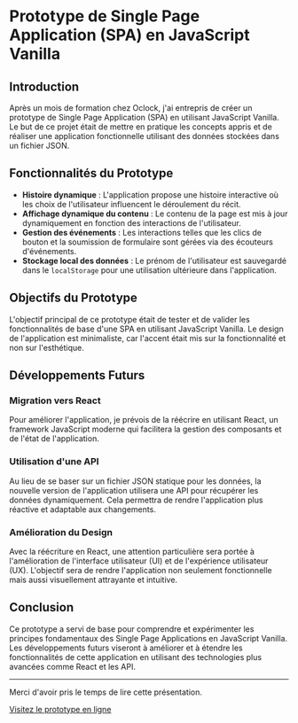 # Prototype de Single Page Application (SPA) en JavaScript Vanilla

## Introduction

Après un mois de formation chez Oclock, j'ai entrepris de créer un prototype de Single Page Application (SPA) en utilisant JavaScript Vanilla. Le but de ce projet était de mettre en pratique les concepts appris et de réaliser une application fonctionnelle utilisant des données stockées dans un fichier JSON.

## Fonctionnalités du Prototype

- **Histoire dynamique** : L'application propose une histoire interactive où les choix de l'utilisateur influencent le déroulement du récit.
- **Affichage dynamique du contenu** : Le contenu de la page est mis à jour dynamiquement en fonction des interactions de l'utilisateur.
- **Gestion des événements** : Les interactions telles que les clics de bouton et la soumission de formulaire sont gérées via des écouteurs d'événements.
- **Stockage local des données** : Le prénom de l'utilisateur est sauvegardé dans le `localStorage` pour une utilisation ultérieure dans l'application.

## Objectifs du Prototype

L'objectif principal de ce prototype était de tester et de valider les fonctionnalités de base d'une SPA en utilisant JavaScript Vanilla. Le design de l'application est minimaliste, car l'accent était mis sur la fonctionnalité et non sur l'esthétique.

## Développements Futurs

### Migration vers React

Pour améliorer l'application, je prévois de la réécrire en utilisant React, un framework JavaScript moderne qui facilitera la gestion des composants et de l'état de l'application. 

### Utilisation d'une API

Au lieu de se baser sur un fichier JSON statique pour les données, la nouvelle version de l'application utilisera une API pour récupérer les données dynamiquement. Cela permettra de rendre l'application plus réactive et adaptable aux changements.

### Amélioration du Design

Avec la réécriture en React, une attention particulière sera portée à l'amélioration de l'interface utilisateur (UI) et de l'expérience utilisateur (UX). L'objectif sera de rendre l'application non seulement fonctionnelle mais aussi visuellement attrayante et intuitive.

## Conclusion

Ce prototype a servi de base pour comprendre et expérimenter les principes fondamentaux des Single Page Applications en JavaScript Vanilla. Les développements futurs viseront à améliorer et à étendre les fonctionnalités de cette application en utilisant des technologies plus avancées comme React et les API.

---

Merci d'avoir pris le temps de lire cette présentation.

[Visitez le prototype en ligne](histoire-dynamique.vercel.app)
